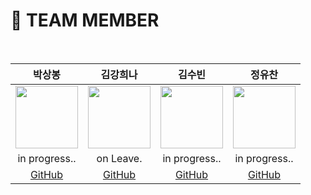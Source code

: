# 👋 TEAM MEMBER

<br />

|박상봉|김강희나|김수빈|정유찬|
|:-:|:-:|:-:|:-:|
|<img src="https://user-images.githubusercontent.com/75408145/151467867-77c913d6-5f9e-4505-b9ea-04ced30b3f6d.png" width="100" height="100">|<img src="https://user-images.githubusercontent.com/75408145/151467971-a8accc5d-991d-4bd9-b0b8-1def663c691b.png" width="100" height="100">|<img src="https://user-images.githubusercontent.com/75408145/151467902-d751e7c0-dfe0-41d2-b176-425704490f81.png" width="100" height="100">|<img src="https://user-images.githubusercontent.com/75408145/151467949-e1f0306e-df80-4273-bb1d-9f971e78b02a.png" width="100" height="100">|
| in progress.. | on Leave. | in progress.. | in progress.. |
|[GitHub](https://github.com/ParkSangBong)|[GitHub](https://github.com/jenjenhub)|[GitHub](https://github.com/strawberryoolongtea)|[GitHub](https://github.com/YuchanJeong)|


<!-- - 👋 Hi, I’m @SuSang-YuHee
- 👀 I’m interested in ...
- 🌱 I’m currently learning ...
- 💞️ I’m looking to collaborate on ...
- 📫 How to reach me ...
 -->
<!---
SuSang-YuHee/SuSang-YuHee is a ✨ special ✨ repository because its `README.md` (this file) appears on your GitHub profile.
You can click the Preview link to take a look at your changes.
--->

